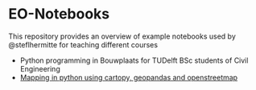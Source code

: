 # EO-Notebooks

This repository provides an overview of example notebooks used by @steflhermitte for teaching different courses

 * Python programming in Bouwplaats for TUDelft BSc students of Civil Engineering
  * [Mapping in python using cartopy, geopandas and openstreetmap](PythonProgramming/RS_Notebook1_Mapping_in_python_2021.ipynb)
